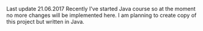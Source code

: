Last update 21.06.2017
Recently I've started Java course so at the moment no more changes will be implemented here. I am planning to create copy of this project but written in Java.
